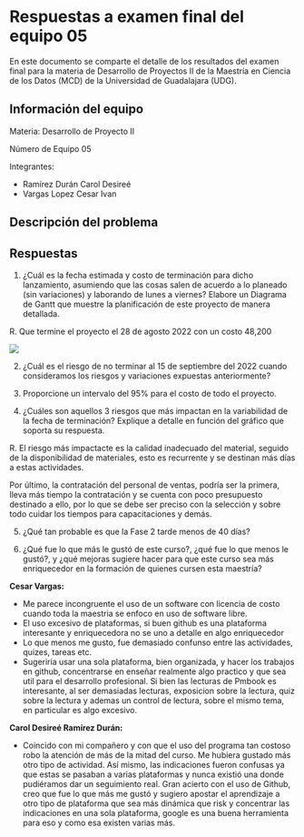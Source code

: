 # Respuestas a examen final del equipo 05
En este documento se comparte el detalle de los resultados del examen final para la materia de Desarrollo de Proyectos II de la Maestría en Ciencia de los Datos (MCD) de la Universidad de Guadalajara (UDG).

## Información del equipo
Materia: Desarrollo de Proyecto II

Número de Equipo 05

Integrantes:
- Ramírez Durán Carol Desireé
- Vargas Lopez Cesar Ivan

## Descripción del problema

## Respuestas
1. ¿Cuál es la fecha estimada y costo de terminación para dicho lanzamiento, asumiendo que las cosas salen de acuerdo a lo planeado (sin variaciones) y laborando de lunes a viernes? Elabore un Diagrama de Gantt que muestre la planificación de este proyecto de manera detallada.

R. Que termine el proyecto el 28 de agosto 2022 con un costo 48,200 

<img src="https://raw.githubusercontent.com/vcuspinera/UDG_MCD_Project_Dev_II/main/final_exam/Equipo_5/Captura%20de%20Pantalla%202022-05-12%20a%20la(s)%2016.12.03.png">
 
2. ¿Cuál es el riesgo de no terminar al 15 de septiembre del 2022 cuando consideramos los riesgos y variaciones expuestas anteriormente?



3. Proporcione un intervalo del 95% para el costo de todo el proyecto.
 


4. ¿Cuáles son aquellos 3 riesgos que más impactan en la variabilidad de la fecha de terminación? Explique a detalle en función del gráfico que soporta su respuesta.

R. El riesgo más impactacte es la calidad inadecuado del material, seguido de la disponibilidad de materiales, esto es recurrente y se destinan más días a estas actividades.

Por último, la contratación del personal de ventas, podría ser la primera, lleva más tiempo la contratación y se cuenta con poco presupuesto destinado a ello, por lo que se debe ser preciso con la selección y sobre todo cuidar los tiempos para capacitaciones y demás. 



5. ¿Qué tan probable es que la Fase 2 tarde menos de 40 días?
 

6. ¿Qué fue lo que más le gustó de este curso?, ¿qué fue lo que menos le gustó?, y ¿qué mejoras sugiere hacer para que este curso sea más enriquecedor en la formación de quienes cursen esta maestría?

**Cesar Vargas:**  
- Me parece incongruente el uso de un software con licencia de costo cuando toda la maestria se enfoco en uso de software libre.
- El uso excesivo de plataformas, si buen github es una plataforma interesante y enriquecedora no se uno a detalle en algo enriquecedor
- Lo que menos me gusto, fue demasiado confunso entre las actividades, quizes, tareas etc.
- Sugeriria usar una sola plataforma, bien organizada, y hacer los trabajos en github, concentrarse en enseñar realmente algo practico y que sea util para el desarrollo profesional. Si bien las lecturas de Pmbook es interesante, al ser demasiadas lecturas, exposicion sobre la lectura, quiz sobre la lectura y ademas un control de lectura, sobre el mismo tema, en particular es algo excesivo.

**Carol Desireé Ramírez Durán:**  
- Coincido con mi compañero y con que el uso del programa tan costoso robo la atención de más de la mitad del curso. Me hubiera gustado más otro tipo de actividad. Así mismo, las indicaciones fueron confusas ya que estas se pasaban a varias plataformas y nunca existió una donde pudiéramos dar un seguimiento real. Gran acierto con el uso de Github, creo que fue lo que más me gustó y sugiero apostar el aprendizaje a otro tipo de plataforma que sea más dinámica que risk y concentrar las indicaciones en una sola plataforma, google es una buena herramienta para eso y como esa existen varias más.

